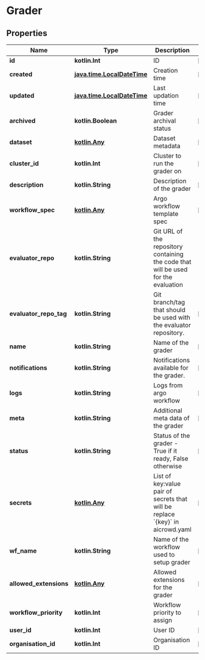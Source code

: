 
# Grader

## Properties
Name | Type | Description | Notes
------------ | ------------- | ------------- | -------------
**id** | **kotlin.Int** | ID |  [optional]
**created** | [**java.time.LocalDateTime**](java.time.LocalDateTime.md) | Creation time |  [optional]
**updated** | [**java.time.LocalDateTime**](java.time.LocalDateTime.md) | Last updation time |  [optional]
**archived** | **kotlin.Boolean** | Grader archival status |  [optional]
**dataset** | [**kotlin.Any**](kotlin.Any.md) | Dataset metadata |  [optional]
**cluster_id** | **kotlin.Int** | Cluster to run the grader on |  [optional]
**description** | **kotlin.String** | Description of the grader |  [optional]
**workflow_spec** | [**kotlin.Any**](kotlin.Any.md) | Argo workflow template spec |  [optional]
**evaluator_repo** | **kotlin.String** | Git URL of the repository containing the code that will be used for the evaluation | 
**evaluator_repo_tag** | **kotlin.String** | Git branch/tag that should be used with the evaluator repository. |  [optional]
**name** | **kotlin.String** | Name of the grader |  [optional]
**notifications** | **kotlin.String** | Notifications available for the grader. |  [optional]
**logs** | **kotlin.String** | Logs from argo workflow |  [optional]
**meta** | **kotlin.String** | Additional meta data of the grader |  [optional]
**status** | **kotlin.String** | Status of the grader - True if it ready, False otherwise |  [optional]
**secrets** | [**kotlin.Any**](kotlin.Any.md) | List of key:value pair of secrets that will be replace &#x60;{key}&#x60; in aicrowd.yaml |  [optional]
**wf_name** | **kotlin.String** | Name of the workflow used to setup grader |  [optional]
**allowed_extensions** | [**kotlin.Any**](kotlin.Any.md) | Allowed extensions for the grader |  [optional]
**workflow_priority** | **kotlin.Int** | Workflow priority to assign |  [optional]
**user_id** | **kotlin.Int** | User ID |  [optional]
**organisation_id** | **kotlin.Int** | Organisation ID |  [optional]



